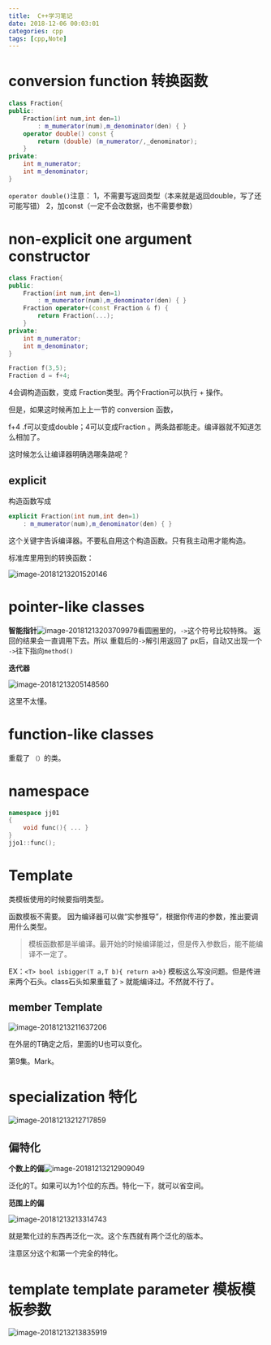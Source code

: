 ```yaml
---
title:  C++学习笔记
date: 2018-12-06 00:03:01
categories: cpp
tags: [cpp,Note]
---
```




<!---more--->

# conversion function 转换函数

```cpp
class Fraction{
public:
    Fraction(int num,int den=1)
        : m_mumerator(num),m_denominator(den) { }
    operator double() const {
        return (double) (m_numerator/,_denominator);
    }
private:
    int m_numerator;
    int m_denominator;
}
```

`operator double()`注意： 1，不需要写返回类型（本来就是返回double，写了还可能写错） 2，加const（一定不会改数据，也不需要参数）

# non-explicit one argument constructor

```cpp
class Fraction{
public:
    Fraction(int num,int den=1)
        : m_mumerator(num),m_denominator(den) { }
    Fraction operator+(const Fraction & f) {
        return Fraction(...);
    }
private:
    int m_numerator;
    int m_denominator;
}
```

```cpp
Fraction f(3,5);
Fraction d = f+4;
```

4会调构造函数，变成 Fraction类型。两个Fraction可以执行 + 操作。

但是，如果这时候再加上上一节的 conversion 函数，

 f+4 .f可以变成double；4可以变成Fraction 。两条路都能走。编译器就不知道怎么相加了。

这时候怎么让编译器明确选哪条路呢？

## explicit

构造函数写成

```cpp
explicit Fraction(int num,int den=1)
    : m_mumerator(num),m_denominator(den) { }
```

 这个关键字告诉编译器。不要私自用这个构造函数。只有我主动用才能构造。

 标准库里用到的转换函数：

![image-20181213201520146](../../images/image-20181213201520146-4703320.png)

# pointer-like classes

**智能指针**![image-20181213203709979](../../images/image-20181213203709979-4704630.png)看圆圈里的，`->`这个符号比较特殊。 返回的结果会一直调用下去。所以 重载后的` -> `解引用返回了 px后，自动又出现一个 `->`往下指向`method()`

**迭代器**

![image-20181213205148560](../../images/image-20181213205148560-4705508.png)

这里不太懂。

# function-like classes

重载了 `（）`的类。

# namespace

```cpp
namespace jj01
{
    void func(){ ... }
}
jjo1::func();
```

# Template

 类模板使用的时候要指明类型。

函数模板不需要。 因为编译器可以做“实参推导”，根据你传进的参数，推出要调用什么类型。

>  模板函数都是半编译。最开始的时候编译能过，但是传入参数后，能不能编译不一定了。
>

EX：`<T> bool isbigger(T a,T b){ return a>b}` 模板这么写没问题。但是传进来两个石头。class石头如果重载了 `>` 就能编译过。不然就不行了。

## member Template

![image-20181213211637206](../../images/image-20181213211637206-4706997.png)

在外层的T确定之后，里面的U也可以变化。

第9集。Mark。

# specialization 特化

 ![image-20181213212717859](../../images/image-20181213212717859-4707637.png)

## 偏特化

**个数上的偏**![image-20181213212909049](../../images/image-20181213212909049-4707749.png)

泛化的T。如果可以为1个位的东西。特化一下，就可以省空间。

**范围上的偏**

![image-20181213213314743](../../images/image-20181213213314743-4707994.png)

就是繁化过的东西再泛化一次。这个东西就有两个泛化的版本。

注意区分这个和第一个完全的特化。

# template template parameter 模板模板参数

![image-20181213213835919](../../images/image-20181213213835919-4708315.png)

